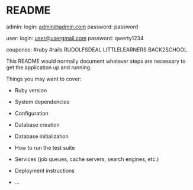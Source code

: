 # README

admin:
  login: admin@admin.com
  password: password

user:
  login: user@usergmail.com
  password: qwerty1234
 
coupones:
  #ruby
  #rails
  RUDOLFSDEAL
  LITTLELEARNERS
  BACK2SCHOOL

This README would normally document whatever steps are necessary to get the
application up and running.

Things you may want to cover:

* Ruby version

* System dependencies

* Configuration

* Database creation

* Database initialization

* How to run the test suite

* Services (job queues, cache servers, search engines, etc.)

* Deployment instructions

* ...
